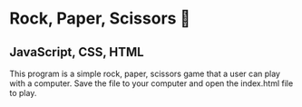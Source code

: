 # Rock, Paper, Scissors 📰
## JavaScript, CSS, HTML

This program is a simple rock, paper, scissors game that a user can play with a computer. Save the file to your computer and open the index.html file to play. 